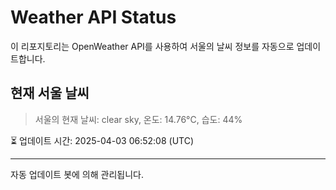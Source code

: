
# Weather API Status

이 리포지토리는 OpenWeather API를 사용하여 서울의 날씨 정보를 자동으로 업데이트합니다.

## 현재 서울 날씨
> 서울의 현재 날씨: clear sky, 온도: 14.76°C, 습도: 44%

⏳ 업데이트 시간: 2025-04-03 06:52:08 (UTC)

---
자동 업데이트 봇에 의해 관리됩니다.
